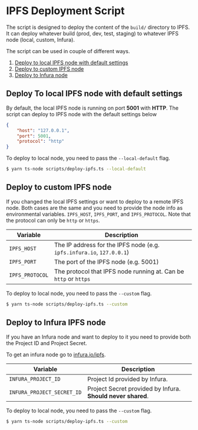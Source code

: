 # IPFS Deployment Script

The script is designed to deploy the content of the `build/` directory to IPFS. It can deploy whatever build (prod, dev, test, staging) to whatever IPFS node (local, custom, Infura).

The script can be used in couple of different ways.

1. [Deploy to local IPFS node with default settings](#deploy-to-local-ipfs-node-with-default-settings)
2. [Deploy to custom IPFS node](#deploy-to-custom-ipfs-node)
3. [Deploy to Infura node](#deploy-to-infura-ipfs-node)

## Deploy To local IPFS node with default settings

By default, the local IPFS node is running on port **5001** with **HTTP**. The script can deploy to IPFS node with the default settings below

```json
{
    "host": "127.0.0.1",
    "port": 5001,
    "protocol": "http"
}
```

To deploy to local node, you need to pass the `--local-default` flag.

```bash
$ yarn ts-node scripts/deploy-ipfs.ts --local-default
```

## Deploy to custom IPFS node

If you changed the local IPFS settings or want to deploy to a remote IPFS node. Both cases are the same and you need to provide the node info as environmental variables. `IPFS_HOST`, `IPFS_PORT`, and `IPFS_PROTOCOL`. Note that the protocol can only be `http` or `https`.

| Variable        | Description                                                           |
| --------------- | --------------------------------------------------------------------- |
| `IPFS_HOST`     | The IP address for the IPFS node (e.g. `ipfs.infura.io`, `127.0.0.1`) |
| `IPFS_PORT`     | The port of the IPFS node (e.g. 5001)                                 |
| `IPFS_PROTOCOL` | The protocol that IPFS node running at. Can be `http` or `https`      |

To deploy to local node, you need to pass the `--custom` flag.

```bash
$ yarn ts-node scripts/deploy-ipfs.ts --custom
```

## Deploy to Infura IPFS node

If you have an Infura node and want to deploy to it you need to provide both the Project ID and Project Secret.

To get an infura node go to [infura.io/ipfs](https://www.infura.io/product/ipfs).

| Variable                   | Description                                                 |
| -------------------------- | ----------------------------------------------------------- |
| `INFURA_PROJECT_ID`        | Project Id provided by Infura.                              |
| `INFURA_PROJECT_SECRET_ID` | Project Secret provided by Infura. **Should never shared**. |

To deploy to local node, you need to pass the `--custom` flag.

```bash
$ yarn ts-node scripts/deploy-ipfs.ts --custom
```

